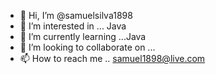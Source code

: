 - 👋 Hi, I’m @samuelsilva1898
- 👀 I’m interested in ... Java
- 🌱 I’m currently learning ...Java
- 💞️ I’m looking to collaborate on ... 
- 📫 How to reach me .. samuel1898@live.com


<!---
samuelsilva1898/samuelsilva1898 is a ✨ special ✨ repository because its `README.md` (this file) appears on your GitHub profile.
You can click the Preview link to take a look at your changes.
--->
